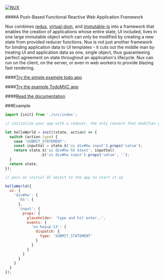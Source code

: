 [![NUX](http://marknutter.github.io/nux/assets/images/nux-logo.png)](http://marknutter.github.io/nux)

####A Push-Based Functional Reactive Web Application Framework

Nux combines [redux](http://redux.js.org), [virtual-dom](https://github.com/Matt-Esch/virtual-dom), and [immutable-js](http://redux.js.org) into a framework that enables the creation of applications whose entire state, UI included, lives in one large immutable object which can only be modified by creating a new state from provided reducer functions. Nux is not just another framework for binding application data to UI templates - it cuts out the middle man by treating UI and application data as one, single object, thus guaranteeing perfect agreement on state throughout an application's lifecycle. Nux can run on the client, on the server, or even in web workers to provide blazing fast rendering.

####[Try the simple example todo app](http://marknutter.github.io/nux/example/simple-todo/index.html)

####[Try the example TodoMVC app](http://marknutter.github.io/nux/example/todo-mvc/index.html)

####[Read the documentation](http://marknutter.github.io/nux/docs/module-index.html)

###Example

```js
import {init} from './src/index';

// initialize your app with a reducer, the only concern that modifies your app's state

let helloWorld = init((state, action) => {
  switch (action.type) {
    case 'SUBMIT_STATEMENT':
    const inputVal = state.$('ui div#hw input').props('value');
    return state.$('ui div#hw h5 $text', inputVal)
                .$('ui div#hw input').props('value', '');
  }
  return state;
});

// pass an initial UI object to the app to start it up

helloWorld({
  ui: {
    'div#hw': {
      'h5': {
      },
      'input': {
        props: {
          placeholder: 'type and hit enter..',
          events: {
            'ev-keyup-13': {
              dispatch: {
                type: 'SUBMIT_STATEMENT'
              }
            }
          }
        }
      }
    }
  }
});

```
